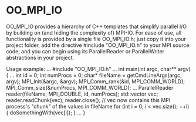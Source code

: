 # OO_MPI_IO
OO_MPI_IO provides a hierarchy of C++ templates that simplify parallel I/O by building on (and hiding the complexity of) MPI-IO. For ease of use, all functionality is provided by a single file OO_MPI_IO.h; just copy it into your project folder, add the directive #include "OO_MPI_IO.h" to your MPI source code, and you can begin using its ParallelReader or ParallelWriter abstractions in your project.

Usage example:
  ...
  #include "OO_MPI_IO.h"
  ...
  int main(int argc, char** argv) {
    ...
    int id = 0;
    int numProcs = 0;
    char* fileName = getCmdLineArgs(argc, argv);
    MPI_Init(&argc, &argv);
    MPI_Comm_rank(&id, MPI_COMM_WORLD);
    MPI_Comm_size(&numProcs, MPI_COMM_WORLD);
    ...
    ParallelReader<double> reader(fileName, MPI_DOUBLE, id, numProcs);
    std::vector<double> vec;
    reader.readChunk(vec);
    reader.close();
    // vec now contains this MPI process's "chunk" of the values in fileName
    for (int i = 0; i < vec.size(); ++i) {
       doSomethingWith(vec[i]);
    }
    ...
  }
